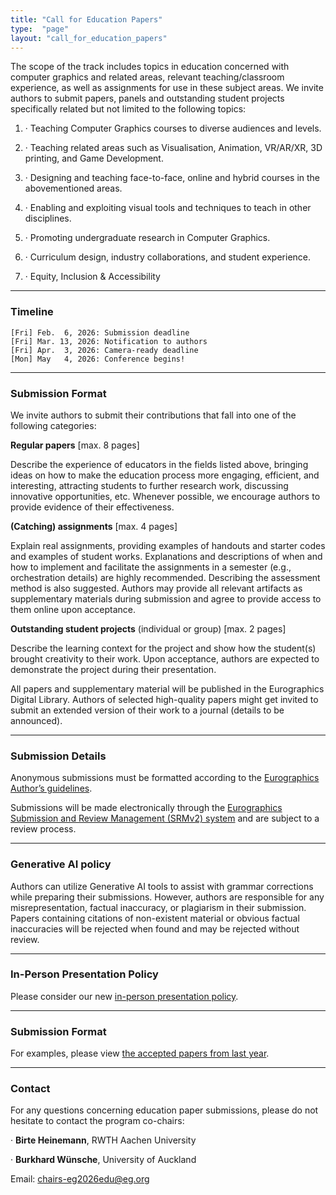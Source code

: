 ```yaml
---
title: "Call for Education Papers"
type:  "page"
layout: "call_for_education_papers"
---
```


The scope of the track includes topics in education concerned with computer graphics and related areas, relevant teaching/classroom experience, as well as assignments for use in these subject areas. We invite authors to submit papers, panels and outstanding student projects specifically related but not limited to the following topics:

1. · Teaching Computer Graphics courses to diverse audiences and levels.

2. · Teaching related areas such as Visualisation, Animation, VR/AR/XR, 3D printing, and Game Development.

3. · Designing and teaching face-to-face, online and hybrid courses in the abovementioned areas.

4. · Enabling and exploiting visual tools and techniques to teach in other disciplines.

5. · Promoting undergraduate research in Computer Graphics.

6. · Curriculum design, industry collaborations, and student experience.

7. · Equity, Inclusion & Accessibility
   
---

### Timeline

``` 
[Fri] Feb.  6, 2026: Submission deadline
[Fri] Mar. 13, 2026: Notification to authors
[Fri] Apr.  3, 2026: Camera-ready deadline
[Mon] May   4, 2026: Conference begins!
```

---

### Submission Format

We invite authors to submit their contributions that fall into one of the following categories:

**Regular papers** [max. 8 pages]

Describe the experience of educators in the fields listed above, bringing ideas on how to make the education process more engaging, efficient, and interesting, attracting students to further research work, discussing innovative opportunities, etc. Whenever possible, we encourage authors to provide evidence of their effectiveness.

**(Catching) assignments** [max. 4 pages]

Explain real assignments, providing examples of handouts and starter codes and examples of student works. Explanations and descriptions of when and how to implement and facilitate the assignments in a semester (e.g., orchestration details) are highly recommended. Describing the assessment method is also suggested. Authors may provide all relevant artifacts as supplementary materials during submission and agree to provide access to them online upon acceptance.

**Outstanding student projects** (individual or group) [max. 2 pages]

Describe the learning context for the project and show how the student(s) brought creativity to their work. Upon acceptance, authors are expected to demonstrate the project during their presentation.

All papers and supplementary material will be published in the Eurographics Digital Library. Authors of selected high-quality papers might get invited to submit an extended version of their work to a journal (details to be announced).


---

### Submission Details

Anonymous submissions must be formatted according to the [Eurographics Author’s guidelines](https://www.eg.org/wp/eurographics-publications/guidelines/).

Submissions will be made electronically through the [Eurographics Submission and Review Management (SRMv2) system](https://srmv2.eg.org/COMFy/Conference/EG_2026EDU) and are subject to a review process.


---

### Generative AI policy

Authors can utilize Generative AI tools to assist with grammar corrections while preparing their submissions. However, authors are responsible for any misrepresentation, factual inaccuracy, or plagiarism in their submission. Papers containing citations of non-existent material or obvious factual inaccuracies will be rejected when found and may be rejected without review.

---

### In-Person Presentation Policy

Please consider our new [in-person presentation policy](https://eg2026.github.io/presentation_policy/#presentation_policy).

---

### Submission Format

For examples, please view [the accepted papers from last year](https://diglib.eg.org/collections/45c645ae-0913-4d98-842b-8d0cd7eceb62).

---

### Contact

For any questions concerning education paper submissions, please do not hesitate to contact the program co-chairs:

· **Birte Heinemann**, RWTH Aachen University

· **Burkhard Wünsche**, University of Auckland

Email: chairs-eg2026edu@eg.org

